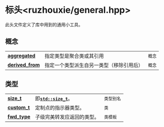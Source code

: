 # 标头<ruzhouxie/general.hpp>
此头文件定义了库中用到的通用小工具。

## 概念
||||
|-|-|-|
|[**aggregated**](../utility/aggregated.md)| 指定类型是聚合类或其引用 | `概念` |
|[**derived_from**](../utility/derived_from.md)| 指定一个类型派生自另一类型（移除引用后） | `概念` |
## 类型
||||
|-|-|-|
|[**size_t**](../utility/size_t.md)| 即[**`std::size_t`**]()。 | `类型别名` |
|[**custom_t**](../utility/custom_t.md)| 定制点的指示器类型。 | `类` |
|[**fwd_type**](../utility/fwd_type.md)| 子级完美转发应返回的类型。 | `类模板` |
